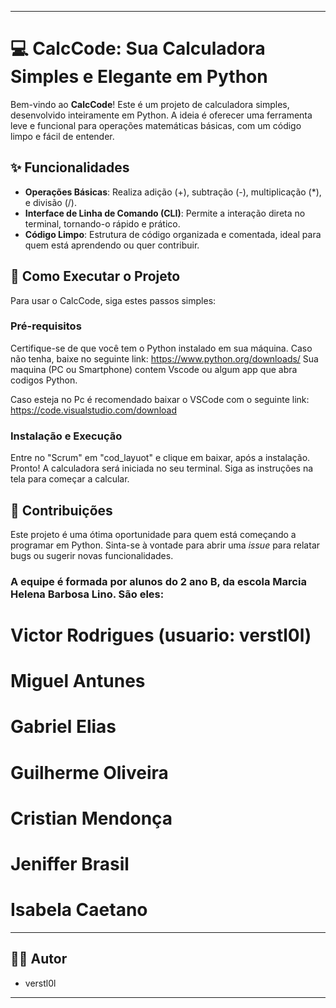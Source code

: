 -----

# 💻 CalcCode: Sua Calculadora Simples e Elegante em Python

Bem-vindo ao **CalcCode**\! Este é um projeto de calculadora simples, desenvolvido inteiramente em Python. A ideia é oferecer uma ferramenta leve e funcional para operações matemáticas básicas, com um código limpo e fácil de entender.

## ✨ Funcionalidades

  * **Operações Básicas**: Realiza adição (+), subtração (-), multiplicação (\*), e divisão (/).
  * **Interface de Linha de Comando (CLI)**: Permite a interação direta no terminal, tornando-o rápido e prático.
  * **Código Limpo**: Estrutura de código organizada e comentada, ideal para quem está aprendendo ou quer contribuir.

## 🚀 Como Executar o Projeto

Para usar o CalcCode, siga estes passos simples:

### Pré-requisitos

Certifique-se de que você tem o Python instalado em sua máquina. Caso não tenha, baixe no seguinte link: https://www.python.org/downloads/
Sua maquina (PC ou Smartphone) contem Vscode ou algum app que abra codigos Python.

Caso esteja no Pc é recomendado baixar o VSCode com o seguinte link: https://code.visualstudio.com/download

### Instalação e Execução
 Entre no "Scrum" em "cod_layuot" e clique em baixar, após a instalação. 
Pronto\! A calculadora será iniciada no seu terminal. Siga as instruções na tela para começar a calcular.

## 🤝 Contribuições

Este projeto é uma ótima oportunidade para quem está começando a programar em Python. Sinta-se à vontade para abrir uma *issue* para relatar bugs ou sugerir novas funcionalidades.

### A equipe é formada por alunos do 2 ano B, da escola Marcia Helena Barbosa Lino. São eles:
# Victor Rodrigues (usuario: verstl0l)
# Miguel Antunes
# Gabriel Elias 
# Guilherme Oliveira
# Cristian Mendonça 
# Jeniffer Brasil
# Isabela Caetano 

-----


## 👨‍💻 Autor

  - verstl0l

-----
